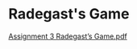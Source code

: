 # Radegast's Game
[Assignment 3 Radegast’s Game.pdf](https://github.com/barankrkmz/Radegast-s-Game/files/13779060/Assignment.3.Radegast.s.Game.pdf)
